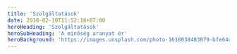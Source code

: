 ```yaml
---
title: 'Szolgáltatások'
date: 2018-02-10T11:52:18+07:00
heroHeading: 'Szolgáltatások'
heroSubHeading: 'A minőség aranyat ér'
heroBackground: 'https://images.unsplash.com/photo-1618038483079-bfe64dcb17f1?ixid=MnwxMjA3fDB8MHxwaG90by1wYWdlfHx8fGVufDB8fHx8&ixlib=rb-1.2.1&auto=format&fit=crop&w=1350&q=80hugi'
---
```

